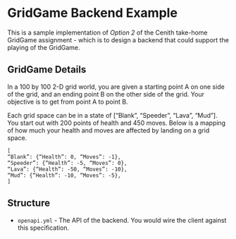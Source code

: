 # GridGame Backend Example
This is a sample implementation of <i>Option 2</i> of the Cenith take-home GridGame assignment - which is to design a backend that could support the playing of the GridGame. 

## GridGame Details
In a 100 by 100 2-D grid world, you are given a starting point A on one side of the grid, and an ending point B on the other side of the grid. Your objective is to get from point A to point B.

Each grid space can be in a state of [“Blank”, “Speeder”, “Lava”, “Mud”]. You start out with 200 points of health and 450 moves. Below is a mapping of how much your health and moves are affected by landing on a grid space.

```
[
“Blank”: {“Health”: 0, “Moves”: -1},
“Speeder”: {“Health”: -5, “Moves”: 0},
“Lava”: {“Health”: -50, “Moves”: -10},
“Mud”: {“Health”: -10, “Moves”: -5},
]
```

## Structure
- `openapi.yml` - The API of the backend. You would wire the client against this specification. 
